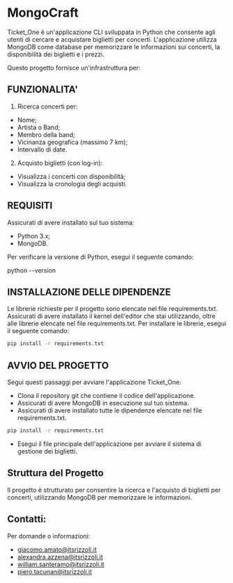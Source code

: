 # MongoCraft

Ticket_One è un'applicazione CLI sviluppata in Python che consente agli utenti di cercare e acquistare biglietti per concerti.
L'applicazione utilizza MongoDB come database per memorizzare le informazioni sui concerti, la disponibilità dei biglietti e i prezzi.

Questo progetto fornisce un'infrastruttura per:

## FUNZIONALITA'

1) Ricerca concerti per:
- Nome;
- Artista o Band;
- Membro della band;
- Vicinanza geografica (massimo 7 km);
- Intervallo di date.

2) Acquisto biglietti (con log-in):
- Visualizza i concerti con disponibilità;
- Visualizza la cronologia degli acquisti.


## REQUISITI

Assicurati di avere installato sul tuo sistema:
- Python 3.x;
- MongoDB.

Per verificare la versione di Python, esegui il seguente comando:

python --version
	

## INSTALLAZIONE DELLE DIPENDENZE

Le librerie richieste per il progetto sono elencate nel file requirements.txt.
Assicurati di avere installato il kernel dell'editor che stai utilizzando, oltre alle librerie elencate nel file requirements.txt.
Per installare le librerie, esegui il seguente comando:

```cmd
pip install -r requirements.txt
```    


## AVVIO DEL PROGETTO

Segui questi passaggi per avviare l'applicazione Ticket_One:

- Clona il repository git che contiene il codice dell'applicazione.
- Assicurati di avere MongoDB in esecuzione sul tuo sistema.
- Assicurati di avere installato tutte le dipendenze elencate nel file requirements.txt.

```cmd
pip install -r requirements.txt
```

- Esegui il file principale dell'applicazione per avviare il sistema di gestione dei biglietti.

## Struttura del Progetto

Il progetto è strutturato per consentire la ricerca e l'acquisto di biglietti per concerti, utilizzando MongoDB per memorizzare le informazioni.


## Contatti:

Per domande o informazioni:

- giacomo.amato@itsrizzoli.it
- alexandra.azzena@itsrizzoli.it
- william.santeramo@itsrizzoli.it
- piero.tacunan@itsrizzoli.it
